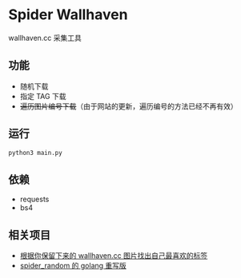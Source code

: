 # Spider Wallhaven

wallhaven.cc 采集工具

## 功能

* 随机下载
* 指定 TAG 下载
* ~~遍历图片编号下载~~（由于网站的更新，遍历编号的方法已经不再有效）

## 运行

```bash
python3 main.py
```

## 依赖

* requests
* bs4

## 相关项目

* [根据你保留下来的 wallhaven.cc 图片找出自己最喜欢的标签](https://github.com/jerryshell/favorite-wallhaven-tag)
* [spider_random 的 golang 重写版](https://github.com/jerryshell/spider-wallhaven-go)
